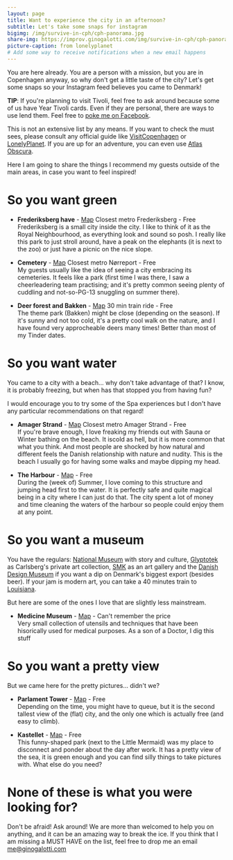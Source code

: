 ```yaml
---
layout: page
title: Want to experience the city in an afternoon?
subtitle: Let's take some snaps for instagram
bigimg: /img/survive-in-cph/cph-panorama.jpg
share-img: https://improv.ginogalotti.com/img/survive-in-cph/cph-panorama.jpg
picture-caption: from lonelyplanet
# Add some way to receive notifications when a new email happens 
---
```


You are here already. You are a person with a mission, but you are in Copenhagen anyway, so why don't get a little taste of the city? Let's get some snaps so your Instagram feed believes you came to Denmark!

**TIP**: If you're planning to visit Tivoli, feel free to ask around because some of us have Year Tivoli cards. Even if they are personal, there are ways to use lend them. Feel free to [poke me on Facebook](https://www.facebook.com/gino.guay).

This is not an extensive list by any means. If you want to check the must sees, please consult any official guide like [VisitCopenhagen](https://www.visitcopenhagen.com/copenhagen/sightseeing/see-do) or [LonelyPlanet](https://www.lonelyplanet.com/denmark/copenhagen). If you are up for an adventure, you can even use [Atlas Obscura](https://www.atlasobscura.com/things-to-do/copenhagen-denmark).

Here I am going to share the things I recommend my guests outside of the main areas, in case you want to feel inspired!

# So you want green

+ **Frederiksberg have** - [Map](https://goo.gl/maps/) Closest metro Frederiksberg - Free  
  Frederiksberg is a small city inside the city. I like to think of it as the Royal Neighbourhood, as everything look and sound so posh. I really like this park to just stroll around, have a peak on the elephants (it is next to the zoo) or just have a picnic on the nice slope. 

+ **Cemetery** - [Map](https://goo.gl/maps/7NL26iQ9xTR2) Closest metro Nørreport - Free  
  My guests usually like the idea of seeing a city embracing its cemeteries. It feels like a park (first time I was there, I saw a cheerleadering team practising; and it's pretty common seeing plenty of cuddling and not-so-PG-13 snuggling on summer there).

+ **Deer forest and Bakken** - [Map](https://goo.gl/maps/TkeVXmGiA7p) 30 min train ride - Free  
  The theme park (Bakken) might be close (depending on the season). If it's sunny and not too cold, it's a pretty cool walk on the nature, and I have found very approcheable deers many times! Better than most of my Tinder dates.
  
# So you want water

You came to a city with a beach... why don't take advantage of that? I know, it is probably freezing, but when has that stopped you from having fun? 

I would encourage you to try some of the Spa experiences but I don't have any particular recommendations on that regard!

+ **Amager Strand** - [Map](https://goo.gl/maps/TkeVXmGiA7p) Closest metro Amager Strand - Free  
  If you're brave enough, I love freaking my friends out with Sauna or Winter bathing on the beach. It iscold as hell, but it is more common that what you think. And most people are shocked by how natural and different feels the Danish relationship with nature and nudity. This is the beach I usually go for having some walks and maybe dipping my head.

+ **The Harbour** - [Map](https://goo.gl/maps/2CmH6co4La32) - Free  
  During the (week of) Summer, I love coming to this structure and jumping head first to the water. It is perfectly safe and quite magical being in a city where I can just do that. The city spent a lot of money and time cleaning the waters of the harbour so people could enjoy them at any point.

# So you want a museum
You have the regulars: [National Museum](https://goo.gl/maps/nvNmVG9Cfbz) with story and culture, [Glyptotek](https://goo.gl/maps/khJidffJwvR2) as Carlsberg's private art collection, [SMK](https://goo.gl/maps/8pD7XcXuBY12) as an art gallery and the [Danish Design Museum](https://goo.gl/maps/NFSiXHLuCFU2) if you want a dip on Denmark's biggest export (besides beer). If your jam is modern art, you can take a 40 minutes train to [Louisiana](https://goo.gl/maps/dJM4X2z1x3P2).

But here are some of the ones I love that are slightly less mainstream.

+ **Medicine Museum** - [Map](https://goo.gl/maps/gothtMf6PzE2) - Can't remember the price  
  Very small collection of utensils and techniques that have been hisorically used for medical purposes. As a son of a Doctor, I dig this stuff

# So you want a pretty view

But we came here for the pretty pictures... didn't we?

+ **Parlament Tower** - [Map](https://goo.gl/maps/EdmS8hZXxBp) - Free  
  Depending on the time, you might have to queue, but it is the second tallest view of the (flat) city, and the only one which is actually free (and easy to climb).

+ **Kastellet** - [Map](https://goo.gl/maps/vBzg4jnHDvy) - Free  
  This funny-shaped park (next to the Little Mermaid) was my place to disconnect and ponder about the day after work. It has a pretty view of the sea, it is green enough and you can find silly things to take pictures with. What else do you need?

# None of these is what you were looking for? 

Don't be afraid! Ask around! We are more than welcomed to help you on anything, and it can be an amazing way to break the ice. If you think that I am missing a MUST HAVE on the list, feel free to drop me an email me@ginogalotti.com